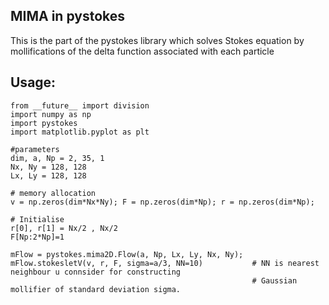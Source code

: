 ## MIMA in pystokes
This is the part of the pystokes library which solves Stokes equation by mollifications of the delta function associated with each particle

## Usage:

```
from __future__ import division
import numpy as np
import pystokes
import matplotlib.pyplot as plt

#parameters
dim, a, Np = 2, 35, 1
Nx, Ny = 128, 128
Lx, Ly = 128, 128

# memory allocation
v = np.zeros(dim*Nx*Ny); F = np.zeros(dim*Np); r = np.zeros(dim*Np); 

# Initialise
r[0], r[1] = Nx/2 , Nx/2 
F[Np:2*Np]=1

mFlow = pystokes.mima2D.Flow(a, Np, Lx, Ly, Nx, Ny);
mFlow.stokesletV(v, r, F, sigma=a/3, NN=10)           # NN is nearest neighbour u connsider for constructing 
                                                      # Gaussian mollifier of standard deviation sigma.                     
```   
